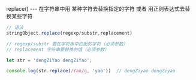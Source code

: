 replace() --- 在字符串中用 某种字符去替换指定的字符 或者 用正则表达式去替换某些字符 

```js
// 语法
stringObject.replace(regexp/substr,replacement)

// regexp/substr 要在字符串中匹配的字符（必须参数）
// replacement 字符串要替换的值（必须参数）

let str = 'dengZiYao dengZiYao';

console.log(str.replace(/Yao/g, 'yao'))  // dengZiyao dengZiyao
```

